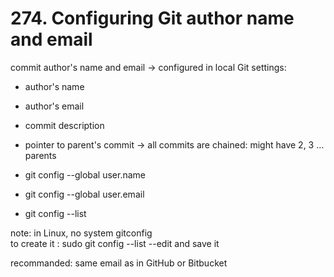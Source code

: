 # 274. Configuring Git author name and email

commit author's name and email → configured in local Git settings:

- author's name
- author's email
- commit description
- pointer to parent's commit → all commits are chained: might have 2, 3 … parents

- git config --global user.name <name>
- git config --global user.email <email>
- git config --list

note: in Linux, no system gitconfig  
to create it : sudo git config --list --edit and save it

recommanded: same email as in GitHub or Bitbucket








<!--stackedit_data:
eyJoaXN0b3J5IjpbLTYxMjYwNDAyNSwxNjE3MzQyMTM2LC0xOD
A0MjE4NzkxLDE1NTk1ODgwNzEsMTg0MDY0NDcxLC0xNzQ4Mjgw
NTAxLC0xOTI0MTQ1NTY0LC00MTk5Mjk2NjIsLTE5MjQ2MDYwNz
ZdfQ==
-->